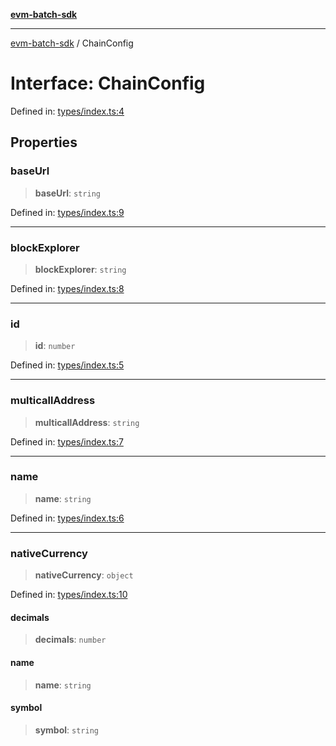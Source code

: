 [**evm-batch-sdk**](../README.md)

***

[evm-batch-sdk](../globals.md) / ChainConfig

# Interface: ChainConfig

Defined in: [types/index.ts:4](https://github.com/akasharora963/evm-batch-sdk/blob/5b37c2ea625e7e8fce545be782ecdf3df051c29b/src/types/index.ts#L4)

## Properties

### baseUrl

> **baseUrl**: `string`

Defined in: [types/index.ts:9](https://github.com/akasharora963/evm-batch-sdk/blob/5b37c2ea625e7e8fce545be782ecdf3df051c29b/src/types/index.ts#L9)

***

### blockExplorer

> **blockExplorer**: `string`

Defined in: [types/index.ts:8](https://github.com/akasharora963/evm-batch-sdk/blob/5b37c2ea625e7e8fce545be782ecdf3df051c29b/src/types/index.ts#L8)

***

### id

> **id**: `number`

Defined in: [types/index.ts:5](https://github.com/akasharora963/evm-batch-sdk/blob/5b37c2ea625e7e8fce545be782ecdf3df051c29b/src/types/index.ts#L5)

***

### multicallAddress

> **multicallAddress**: `string`

Defined in: [types/index.ts:7](https://github.com/akasharora963/evm-batch-sdk/blob/5b37c2ea625e7e8fce545be782ecdf3df051c29b/src/types/index.ts#L7)

***

### name

> **name**: `string`

Defined in: [types/index.ts:6](https://github.com/akasharora963/evm-batch-sdk/blob/5b37c2ea625e7e8fce545be782ecdf3df051c29b/src/types/index.ts#L6)

***

### nativeCurrency

> **nativeCurrency**: `object`

Defined in: [types/index.ts:10](https://github.com/akasharora963/evm-batch-sdk/blob/5b37c2ea625e7e8fce545be782ecdf3df051c29b/src/types/index.ts#L10)

#### decimals

> **decimals**: `number`

#### name

> **name**: `string`

#### symbol

> **symbol**: `string`

